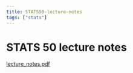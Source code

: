 ```yaml
---
title: STATS50-lecture-notes
tags: ["stats"]
---
```


# STATS 50 lecture notes

[lecture_notes.pdf](/notes/3FFBC447387C48B238279FB3AA3BD0A3.pdf)
